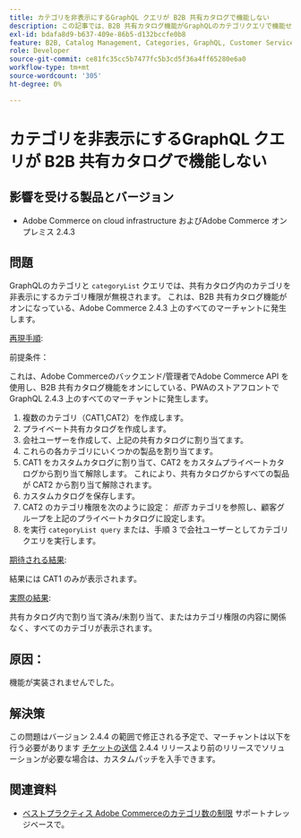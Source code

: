 ```yaml
---
title: カテゴリを非表示にするGraphQL クエリが B2B 共有カタログで機能しない
description: この記事では、B2B 共有カタログ機能がGraphQLのカテゴリクエリで機能せず、カテゴリを非表示にする場合の解決策を説明します。
exl-id: bdafa8d9-b637-409e-86b5-d132bccfe0b8
feature: B2B, Catalog Management, Categories, GraphQL, Customer Service
role: Developer
source-git-commit: ce81fc35cc5b7477fc5b3cd5f36a4ff65280e6a0
workflow-type: tm+mt
source-wordcount: '305'
ht-degree: 0%

---
```


# カテゴリを非表示にするGraphQL クエリが B2B 共有カタログで機能しない


## 影響を受ける製品とバージョン

* Adobe Commerce on cloud infrastructure およびAdobe Commerce オンプレミス 2.4.3

## 問題

GraphQLのカテゴリと `categoryList` クエリでは、共有カタログ内のカテゴリを非表示にするカテゴリ権限が無視されます。 これは、B2B 共有カタログ機能がオンになっている、Adobe Commerce 2.4.3 上のすべてのマーチャントに発生します。

<u>再現手順</u>:

前提条件：

これは、Adobe Commerceのバックエンド/管理者でAdobe Commerce API を使用し、B2B 共有カタログ機能をオンにしている、PWAのストアフロントでGraphQL 2.4.3 上のすべてのマーチャントに発生します。

1. 複数のカテゴリ（CAT1,CAT2）を作成します。
1. プライベート共有カタログを作成します。
1. 会社ユーザーを作成して、上記の共有カタログに割り当てます。
1. これらの各カテゴリにいくつかの製品を割り当てます。
1. CAT1 をカスタムカタログに割り当て、CAT2 をカスタムプライベートカタログから割り当て解除します。 これにより、共有カタログからすべての製品が CAT2 から割り当て解除されます。
1. カスタムカタログを保存します。
1. CAT2 のカテゴリ権限を次のように設定： *拒否* カテゴリを参照し、顧客グループを上記のプライベートカタログに設定します。
1. を実行 `categoryList query` または、手順 3 で会社ユーザーとしてカテゴリクエリを実行します。

<u>期待される結果</u>:

結果には CAT1 のみが表示されます。

<u>実際の結果</u>:

共有カタログ内で割り当て済み/未割り当て、またはカテゴリ権限の内容に関係なく、すべてのカテゴリが表示されます。

## 原因：

機能が実装されませんでした。

## 解決策

この問題はバージョン 2.4.4 の範囲で修正される予定で、マーチャントは以下を行う必要があります [チケットの送信](/help/help-center-guide/help-center/magento-help-center-user-guide.md#submit-ticket) 2.4.4 リリースより前のリリースでソリューションが必要な場合は、カスタムパッチを入手できます。

## 関連資料

* [ベストプラクティス Adobe Commerceのカテゴリ数の制限](https://support.magento.com/hc/en-us/articles/360048176832) サポートナレッジベースで。
